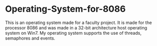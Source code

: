 # Operating-System-for-8086
This is an operating system made for a faculty project. It is made for the processor 8086 and was made in a 32-bit architecture host operating system on Win7.
My operating system supports the use of threads, semaphores and events.

